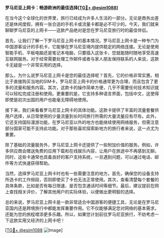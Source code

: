 **罗马尼亚上网卡：畅游欧洲的最佳选择[[TG💪+ @esim1088](https://t.me/s/esim1088)]**

在当今这个全球化的世界里，旅行已经成为许多人生活的一部分。无论是商务出差还是休闲度假，拥有一张合适的手机卡或流量卡都是必不可少的。今天，我们就来聊聊罗马尼亚的上网卡——这款产品绝对是您在罗马尼亚旅行时的最佳伴侣。

首先，让我们了解一下罗马尼亚上网卡的基本情况。罗马尼亚上网卡是一种专门为中国游客设计的手机卡，它能够在罗马尼亚境内提供稳定的网络连接。无论是使用智能手机、平板电脑还是笔记本电脑，只要插入这张卡，您就能随时随地享受高速互联网服务。对于经常需要处理工作邮件或者与家人朋友保持联系的人来说，这款卡无疑是一个非常实用的选择。

那么，为什么说罗马尼亚上网卡是您的最佳选择呢？首先，它的价格非常实惠。相比于直接购买当地的SIM卡，罗马尼亚上网卡的价格通常更为合理，而且包含了更多的流量和服务内容。其次，这款卡的操作简单方便，几乎不需要任何技术知识就可以轻松完成注册和使用。更重要的是，它支持多种语言界面，包括中文，这使得即使是初次出国的用户也能毫无障碍地使用。

接下来，我们来看看罗马尼亚上网卡的具体功能。这款卡提供了丰富的流量套餐供用户选择，从日常使用的少量流量到长时间旅行所需的大量流量应有尽有。此外，它还支持国际漫游功能，在罗马尼亚以外的地方也能继续使用网络服务，但需注意部分国家可能不支持此功能。对于那些喜欢探索新地方的旅行者来说，这一点尤为重要。

除了基础的流量服务外，罗马尼亚上网卡还提供了一些附加价值的服务。例如，许多供应商会赠送免费的应用下载和在线娱乐内容，让用户在旅途中不再感到无聊。同时，这些卡通常也具备良好的客户支持系统，一旦遇到问题，可以通过电话、邮件等方式快速获得帮助。

当然，选择罗马尼亚上网卡时也有一些需要注意的地方。首先，确保您的设备支持所选卡的工作频段，否则即使买了卡也无法正常使用。其次，查看清楚每个套餐的具体条款，比如是否有每日限速、是否包含通话时间等细节。最后，建议提前在网上查找相关评价，了解其他用户的实际体验，以便做出更明智的选择。

总的来说，罗马尼亚上网卡是一款非常适合中国游客的便捷工具，无论是在罗马尼亚国内还是跨境旅行中都能发挥重要作用。它不仅能够满足您对网络的基本需求，还能为您的旅程增添更多乐趣。所以，如果您计划前往罗马尼亚旅行，不妨考虑一下这款实用又经济的上网卡吧！

[[TG💪+ @esim1088](https://t.me/s/esim1088) ![Image](https://i.postimg.cc/4NQfJmqS/Snipaste-2025-05-13-00-14-12.png)]